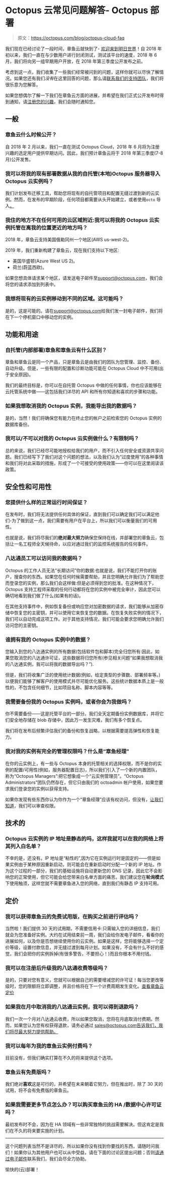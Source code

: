 # Octopus 云常见问题解答- Octopus 部署

> 原文：<https://octopus.com/blog/octopus-cloud-faq>

我们现在已经讨论了一段时间，章鱼云就快到了- [欢迎来到明日世界](https://www.youtube.com/watch?v=aiwA0JrGfjA)！自 2018 年初以来，我们一直在与少数用户进行封闭测试，测试该平台的速度，2018 年 6 月，我们将向另一组早期用户开放，在 2018 年第三季度公开发布之前。

考虑到这一点，我们收集了一些我们经常被问到的问题，这样你就可以尽快了解情况。如果您还有我们*没有*在这里回答的问题，那么请[联系我们的支持团队](mailto:support@octopus.com)，我们将很乐意为您解答。

如果您想偶尔了解一下我们在章鱼云方面的进展，并希望在我们正式公开发布时得到通知，请[注册您的兴趣](https://octopus.com/cloud/register-interest)，我们会随时通知您。

## 一般

### 章鱼云什么时候公开？

自 2018 年 2 月以来，我们一直在测试 Octopus Cloud，2018 年 6 月将为注册兴趣的选定用户提供早期访问。因此，我们预计章鱼云将于 2018 年第三季度(7-8 月)公开发售。

### 我可以将我的现有部署数据从我的自托管(本地)Octopus 服务器导入 Octopus 云实例吗？

我们计划发布迁移工具，帮助您将现有的自托管项目和配置无缝过渡到新的云实例。然而，在发布的早期阶段，任何项目都需要从头开始建立，或者使用`octo` 导入[。](https://octopus.com/docs/octopus-rest-api/octopus-cli/import)

### 我住的地方不在任何可用的云区域附近:我可以将我的 Octopus 云实例托管在离我的位置更近的地方吗？

2018 年，章鱼云支持美国俄勒冈州一个地区(AWS us-west-2)。

2019 年，我们重新构建了章鱼云，现在我们支持以下地区:

*   美国华盛顿(Azure West US 2)。
*   荷兰(蔚蓝西欧)。

如果您想具体请求某个地区，请发送电子邮件至[support@octopus.com](mailto:support@octopus.com)，我们会将您的请求添加到列表中。

### 我想将现有的云实例移动到不同的区域。这可能吗？

是的，这是可能的。请在[support@octopus.com](mailto:support@octopus.com)给我们发一封电子邮件，我们将在下一个停机窗口中移动您的实例。

## 功能和用途

### 自托管(内部部署)章鱼和章鱼云有什么区别？

章鱼和章鱼云是同一个产品，只是章鱼云是由我们的团队为您管理、监控、备份、自动升级。但是，一些有限的配置和诊断功能可能在 Octopus Cloud 中不可用(出于安全原因)。

我们的最终目标是，你可以在自托管 Octopus 中做的任何事情，你也应该能够在云托管系统中做——这包括我们详尽的 API 和所有你知道和喜欢的步骤和功能。

### 如果我想取消我的 Octopus 实例，我能导出我的数据吗？

是的，当然！我们将确保您有能力在终止您的帐户之前检索您的 Octopus 实例的数据库备份。

### 我可以/不可以对我的 Octopus 云实例做什么？有限制吗？

总的来说，我们已经尽可能地授权给我们的用户，而不引入任何安全或资源共享问题。我们已经写下了我们对这个问题的想法，以及我们认为“过度使用”的各种事情和我们将对此采取的措施，形成了一个可接受的使用政策——你可以在这里阅读该政策。

## 安全性和可用性

### 您提供什么样的正常运行时间保证？

在发布时，我们将无法提供任何具体的保证，直到我们可以确定我们可以满足他们-为了做到这一点，我们需要有用户在平台上，所以我们可以衡量我们的可用性。

也就是说，我们将尽我们的**绝对最大努力**确保您保持在线，并部署您的章鱼云，包括让一名工程师全天候待命，以应对通过我们的监控系统报告的任何事件。

### 八达通员工可以访问我的数据吗？

Octopus 的工作人员无法“长期访问”你的数据:也就是说，我们不能打开你的账户，搜查你的东西。如果您在任何时候需要帮助，并且您明确允许我们为了帮助您而登录您的实例，那么我们会这样做:但是必须得到您的批准。在这种情况下，Octopus 支持工程师采取的任何行动都将在您的实例中被完全审计，因此您可以确切地看到我们做了什么(如果有的话)。

在其他支持事件中，例如恢复备份或响应您对加密数据的请求，我们能够从加密存储中恢复您的主密钥，并可以使用它来恢复您的数据。在恢复失败实例的情况下，我们可以自动完成这项工作。对于其他支持情况，我们可能会要求您明确允许我们访问您的主密钥。

### 谁拥有我的 Octopus 实例中的数据？

您输入到您的八达通实例的所有数据(包括软件包和脚本)完全归您所有:因此，如果您取消您的八达通许可证，这些数据将归您所有(参见相关问题“如果我想取消我的八达通实例，我可以将我的数据导出吗？”).

但是，我们将收集广泛的使用统计数据(例如，给定类型的步骤数、部署频率等。)以便我们能够了解客户的使用模式并尽可能优化服务。这些统计数据本质上是一般性的，不包含任何细节，比如项目名称、脚本内容等等。

### 我需要备份我的 Octopus 实例吗，或者你会为我做吗？

你不需要备份——这是托管平台的一部分。我们全天定期备份实例数据库，并将它们安全地存储在 blob 存储中，因此万一发生灾难，我们有多个恢复点。

我们将在发布后频繁评估我们的备份和恢复战略，以根据需要提高弹性和恢复能力。

### 我对我的实例有完全的管理权限吗？什么是“章鱼经理”

在你的云实例上，有一些与 Octopus 本身的托管相关的选择权限，而不是你的实例的配置/可用性(例如，服务器配置日志)，所以我们引入了一个新的内置团队，称为“Octopus Managers”:把它想象成一个“云实例管理员”。“Octopus Administrators”团队仍然存在，但它只由我们的 octoadmin 帐户使用，如果您要求我们登录您的实例以获得支持。

如果你发现有些东西你认为你作为一个“章鱼经理”应该有权访问，但没有，[让我们知道](mailto:support@octopus.com)，我们可以审查权限。

## 技术的

### Octopus 云实例的 IP 地址是静态的吗，这样我就可以在我的网络上将其列入白名单？

不幸的是，还没有。IP 地址是“粘性的”,因为它在实例运行时是固定的——但是如果实例由于某种原因重新启动，则可能会在重新启动时分配一个新的 IP 地址。作为这个过程的一部分，我们的基础设施将自动更新您的 DNS 记录，因此它不会影响您的正常使用，但它可能会给您带来白名单方面的痛苦。我们建议您在**轮询模式**下使用触须，这样您就不需要章鱼进入您的网络，直到我们有静态 IP 支持可用。

## 定价

### 我可以获得章鱼云的免费试用版，在购买之前进行评估吗？

当然啦！我们提供 30 天的试用期，不需要信用卡:只需输入您的详细信息，我们就会为您准备好实例。大约在试用结束前一周，我们会给你发电子邮件，看看你的进展如何，以及你是否想继续使用你的云实例。如果是这样，您将能够选择一个定价等级，设置付款信息，并无缝过渡到每月计划。如果没有，不会有什么不好的感觉，我们会把你的实例拆掉(有很多警告，不要担心！)而且你根本不用付钱。

### 我可以在注册后升级我的八达通收费等级吗？

是的，只要对您有意义，您就可以根据自己的需要增减您的许可证！每当您更改等级时，您的限额将立即调整，并且价格将在下一个计费周期发生变化。[查看章鱼云定价](https://octopus.com/cloud)

### 如果我在月中取消我的八达通云实例，我可以得到退款吗？

我们一次一个月对八达通云收费，所以如果您取消，您将在月底取消付费期。然而，如果您认为您有权获得退款，请务必通过 sales@octopus.com[告诉我们，我们将尽最大努力提供帮助。](mailto:sales@octopus.com)

### 我可以每年为我的章鱼云实例付费吗？

目前没有，但我们确实打算在不久的将来提供这个选项。

### 章鱼云有免费版吗？

我们绝对**喜欢**这是可行的，并希望在未来朝着它努力，但在推出时，除了 30 天的试用，将不会有免费版的章鱼云。

### 如果我需要更多节点怎么办？可以购买章鱼云的 HA /数据中心许可证吗？

最初发布时不会，因为在 HA 领域有一些非常独特的挑战需要解决。但这肯定是我们在不久的将来要实施的计划。

* * *

这个问题列表当然不是详尽的，所以如果你没有找到你要找的东西，请随时问我们！如果你认为其他用户也可以从中受益，请在下面的讨论区提出问题；否则[请通过电子邮件](mailto:support@octopus.com)联系我们，我们会尽全力协助。

愉快的(云)部署！